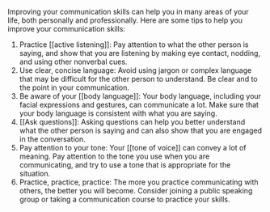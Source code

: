 Improving your communication skills can help you in many areas of your life, both personally and professionally. Here are some tips to help you improve your communication skills:

1. Practice [[active listening]]: Pay attention to what the other person is saying, and show that you are listening by making eye contact, nodding, and using other nonverbal cues.
2. Use clear, concise language: Avoid using jargon or complex language that may be difficult for the other person to understand. Be clear and to the point in your communication.
3. Be aware of your [[body language]]: Your body language, including your facial expressions and gestures, can communicate a lot. Make sure that your body language is consistent with what you are saying.
4. [[Ask questions]]: Asking questions can help you better understand what the other person is saying and can also show that you are engaged in the conversation.
5. Pay attention to your tone: Your [[tone of voice]] can convey a lot of meaning. Pay attention to the tone you use when you are communicating, and try to use a tone that is appropriate for the situation.
6. Practice, practice, practice: The more you practice communicating with others, the better you will become. Consider joining a public speaking group or taking a communication course to practice your skills.

